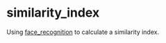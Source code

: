 # similarity_index
Using [face_recognition](https://github.com/ageitgey/face_recognition) to calculate a similarity index.
